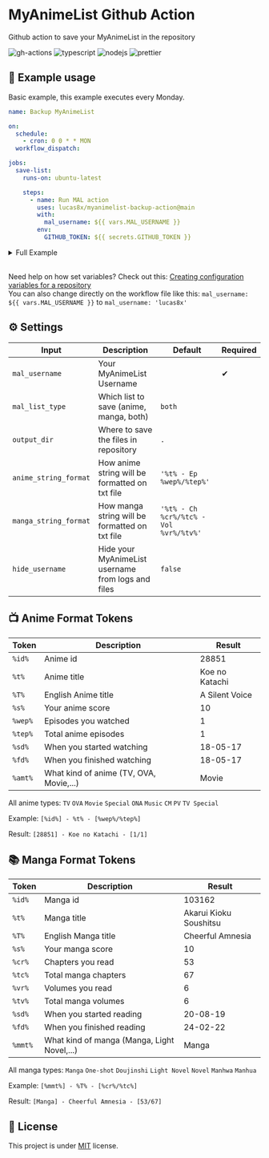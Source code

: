 # MyAnimeList Github Action

Github action to save your MyAnimeList in the repository

![gh-actions](https://img.shields.io/badge/github%20actions-%232671E5.svg?style=for-the-badge&logo=githubactions&logoColor=white)
![typescript](https://img.shields.io/badge/TypeScript-007ACC?style=for-the-badge&logo=typescript&logoColor=white)
![nodejs](https://img.shields.io/badge/Node%20js-339933?style=for-the-badge&logo=nodedotjs&logoColor=white)
![prettier](https://img.shields.io/badge/prettier-1A2C34?style=for-the-badge&logo=prettier&logoColor=F7BA3E)

## 🚀 Example usage

Basic example, this example executes every Monday.

```yaml
name: Backup MyAnimeList

on:
  schedule:
    - cron: 0 0 * * MON
  workflow_dispatch:

jobs:
  save-list:
    runs-on: ubuntu-latest

    steps:
      - name: Run MAL action
        uses: lucas8x/myanimelist-backup-action@main
        with:
          mal_username: ${{ vars.MAL_USERNAME }}
        env:
          GITHUB_TOKEN: ${{ secrets.GITHUB_TOKEN }}
```

<details>
  <summary>Full Example</summary>

  ```yaml
  name: Backup MyAnimeList

  on:
    schedule:
      - cron: 0 0 * * MON
    workflow_dispatch:

  jobs:
    save-list:
      runs-on: ubuntu-latest

      steps:
        - name: Run MAL action
          uses: lucas8x/myanimelist-backup-action@main
          with:
            mal_username: ${{ vars.MAL_USERNAME }}
            mal_list_type: ${{ vars.MAL_LIST_TYPE }}
            output_dir: ${{ vars.MAL_OUTPUT_DIR }}
            anime_string_format: ${{ vars.ANIME_STRING_FORMAT }}
            manga_string_format: ${{ vars.MANGA_STRING_FORMAT }}
            hide_username: ${{ vars.HIDE_USERNAME }}
          env:
            GITHUB_TOKEN: ${{ secrets.GITHUB_TOKEN }}
  ```

</details>
</br>

Need help on how set variables? Check out this: [Creating configuration variables for a repository](https://docs.github.com/en/actions/learn-github-actions/variables#creating-configuration-variables-for-a-repository)</br>
You can also change directly on the workflow file like this: `mal_username: ${{ vars.MAL_USERNAME }}` to `mal_username: 'lucas8x'`

## ⚙ Settings

| Input                  | Description                                         | Default       | Required |
| ---------------------- | --------------------------------------------------- | ------------- | -------- |
| `mal_username`         | Your MyAnimeList Username                           |               | ✔        |
| `mal_list_type`        | Which list to save (anime, manga, both)             | `both`        |          |
| `output_dir`           | Where to save the files in repository               | `.`           |          |
| `anime_string_format`  | How anime string will be formatted on txt file      | `'%t% - Ep %wep%/%tep%'` | |
| `manga_string_format`  | How manga string will be formatted on txt file      | `'%t% - Ch %cr%/%tc% - Vol %vr%/%tv%'` | |
| `hide_username`        | Hide your MyAnimeList username from logs and files  | `false`           |          |

## 📺 Anime Format Tokens

| Token                  | Description                                             | Result           |
| ---------------------- | ------------------------------------------------------  | ---------------- |
| `%id%`                  | Anime id                                               | 28851            |
| `%t%`                   | Anime title                                            | Koe no Katachi |
| `%T%`                   | English Anime title                                    | A Silent Voice |
| `%s%`                   | Your anime score                                       | 10               |
| `%wep%`                 | Episodes you watched                                   | 1                |
| `%tep%`                 | Total anime episodes                                   | 1                |
| `%sd%`                  | When you started watching                              | 18-05-17         |
| `%fd%`                  | When you finished watching                             | 18-05-17         |
| `%amt%`                 | What kind of anime (TV, OVA, Movie,...)                | Movie            |

All anime types: `TV` `OVA` `Movie` `Special` `ONA` `Music` `CM` `PV` `TV Special`

Example: `[%id%] - %t% - [%wep%/%tep%]`

Result: `[28851] - Koe no Katachi - [1/1]`

## 📚 Manga Format Tokens

| Token                  | Description                                          | Result                   |
| ---------------------- | ---------------------------------------------------- | ------------------------ |
| `%id%`                  | Manga id                                            | 103162                   |
| `%t%`                   | Manga title                                         | Akarui Kioku Soushitsu   |
| `%T%`                   | English Manga title                                 | Cheerful Amnesia         |
| `%s%`                   | Your manga score                                    | 10                       |
| `%cr%`                  | Chapters you read                                   | 53                       |
| `%tc%`                  | Total manga chapters                                | 67                       |
| `%vr%`                  | Volumes you read                                    | 6                        |
| `%tv%`                  | Total manga volumes                                 | 6                        |
| `%sd%`                  | When you started reading                            | 20-08-19                 |
| `%fd%`                  | When you finished reading                           | 24-02-22                 |
| `%mmt%`                 | What kind of manga (Manga, Light Novel,...)         | Manga                    |

All manga types: `Manga` `One-shot` `Doujinshi` `Light Novel` `Novel` `Manhwa` `Manhua`

Example: `[%mmt%] - %T% - [%cr%/%tc%]`

Result: `[Manga] - Cheerful Amnesia - [53/67]`

## 📝 License

This project is under [MIT](./LICENSE) license.
